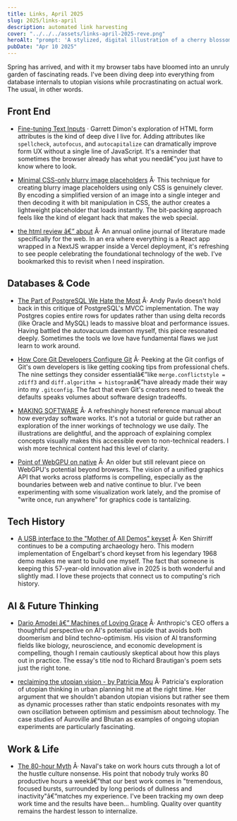 ```yaml
---
title: Links, April 2025
slug: 2025/links-april
description: automated link harvesting
cover: "../../../assets/links-april-2025-reve.png"
heroAlt: "prompt: 'A stylized, digital illustration of a cherry blossom tree with code snippets and web elements falling instead of petals. The background should have a subtle tech aesthetic with faint circuit patterns. The overall mood should be spring-like and optimistic, with soft colors that blend technology and nature. Photorealistic, detailed.' model: Reve preview"
pubDate: "Apr 10 2025"
---
```



Spring has arrived, and with it my browser tabs have bloomed into an unruly garden of fascinating reads. I've been diving deep into everything from database internals to utopian visions while procrastinating on actual work. The usual, in other words.

## Front End

* [Fine-tuning Text Inputs](https://garrettdimon.com/journal/posts/fine-tuning-text-inputs) · Garrett Dimon's exploration of HTML form attributes is the kind of deep dive I live for. Adding attributes like `spellcheck`, `autofocus`, and `autocapitalize` can dramatically improve form UX without a single line of JavaScript. It's a reminder that sometimes the browser already has what you needâ€”you just have to know where to look.

* [Minimal CSS-only blurry image placeholders](https://leanrada.com/notes/css-only-lqip/) Â· This technique for creating blurry image placeholders using only CSS is genuinely clever. By encoding a simplified version of an image into a single integer and then decoding it with bit manipulation in CSS, the author creates a lightweight placeholder that loads instantly. The bit-packing approach feels like the kind of elegant hack that makes the web special.

* [the html review â€” about](https://thehtml.review/about) Â· An annual online journal of literature made specifically for the web. In an era where everything is a React app wrapped in a NextJS wrapper inside a Vercel deployment, it's refreshing to see people celebrating the foundational technology of the web. I've bookmarked this to revisit when I need inspiration.

## Databases & Code

* [The Part of PostgreSQL We Hate the Most](https://www.cs.cmu.edu/~pavlo/blog/2023/04/the-part-of-postgresql-we-hate-the-most.html) Â· Andy Pavlo doesn't hold back in this critique of PostgreSQL's MVCC implementation. The way Postgres copies entire rows for updates rather than using delta records (like Oracle and MySQL) leads to massive bloat and performance issues. Having battled the autovacuum daemon myself, this piece resonated deeply. Sometimes the tools we love have fundamental flaws we just learn to work around.

* [How Core Git Developers Configure Git](https://blog.gitbutler.com/how-git-core-devs-configure-git/) Â· Peeking at the Git configs of Git's own developers is like getting cooking tips from professional chefs. The nine settings they consider essentialâ€”like `merge.conflictstyle = zdiff3` and `diff.algorithm = histogram`â€”have already made their way into my `.gitconfig`. The fact that even Git's creators need to tweak the defaults speaks volumes about software design tradeoffs.

* [MAKING SOFTWARE](https://www.makingsoftware.com/) Â· A refreshingly honest reference manual about how everyday software works. It's not a tutorial or guide but rather an exploration of the inner workings of technology we use daily. The illustrations are delightful, and the approach of explaining complex concepts visually makes this accessible even to non-technical readers. I wish more technical content had this level of clarity.

* [Point of WebGPU on native](https://kvark.github.io/web/gpu/native/2020/05/03/point-of-webgpu-native.html) Â· An older but still relevant piece on WebGPU's potential beyond browsers. The vision of a unified graphics API that works across platforms is compelling, especially as the boundaries between web and native continue to blur. I've been experimenting with some visualization work lately, and the promise of "write once, run anywhere" for graphics code is tantalizing.

## Tech History

* [A USB interface to the "Mother of All Demos" keyset](https://www.righto.com/2025/03/mother-of-all-demos-usb-keyset-interface.html) Â· Ken Shirriff continues to be a computing archaeology hero. This modern implementation of Engelbart's chord keyset from his legendary 1968 demo makes me want to build one myself. The fact that someone is keeping this 57-year-old innovation alive in 2025 is both wonderful and slightly mad. I love these projects that connect us to computing's rich history.

## AI & Future Thinking

* [Dario Amodei â€” Machines of Loving Grace](https://darioamodei.com/machines-of-loving-grace) Â· Anthropic's CEO offers a thoughtful perspective on AI's potential upside that avoids both doomerism and blind techno-optimism. His vision of AI transforming fields like biology, neuroscience, and economic development is compelling, though I remain cautiously skeptical about how this plays out in practice. The essay's title nod to Richard Brautigan's poem sets just the right tone.

* [reclaiming the utopian vision - by Patricia Mou](https://wellnesswisdom.substack.com/p/reclaiming-the-utopian-vision) Â· Patricia's exploration of utopian thinking in urban planning hit me at the right time. Her argument that we shouldn't abandon utopian visions but rather see them as dynamic processes rather than static endpoints resonates with my own oscillation between optimism and pessimism about technology. The case studies of Auroville and Bhutan as examples of ongoing utopian experiments are particularly fascinating.

## Work & Life

* [The 80-hour Myth](https://nav.al/the-80-hour-myth) Â· Naval's take on work hours cuts through a lot of the hustle culture nonsense. His point that nobody truly works 80 productive hours a weekâ€”that our best work comes in "tremendous, focused bursts, surrounded by long periods of dullness and inactivity"â€”matches my experience. I've been tracking my own deep work time and the results have been... humbling. Quality over quantity remains the hardest lesson to internalize.
